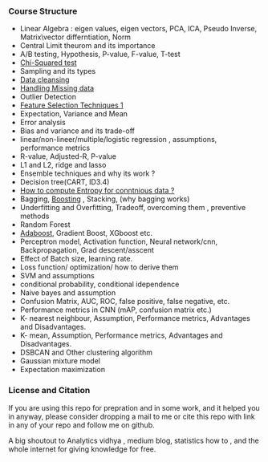 ### __Course Structure__ 
- Linear Algebra : eigen values, eigen vectors, PCA, ICA, Pseudo Inverse, Matrix\vector differntiation, Norm
- Central Limit theurom and its importance
- A/B testing, Hypothesis, P-value, F-value, T-test
- [Chi-Squared test](https://github.com/gauravkr0071/Data-Scientist-Roadmap/blob/main/Chi-Squared%20Test.md)
- Sampling and its types
- [Data cleansing](https://machinelearningmastery.com/basic-data-cleaning-for-machine-learning/)
- [Handling Missing data]()
- Outlier Detection
- [Feature Selection Techniques 1](https://www.analyticsvidhya.com/blog/2020/10/feature-selection-techniques-in-machine-learning/)
- Expectation, Variance and Mean
- Error analysis
- Bias and variance and its trade-off
- linear/non-lineer/multiple/logistic regression , assumptions, performance metrics
- R-value, Adjusted-R, P-value
- L1 and L2, ridge and lasso
- Ensemble techniques and why its work ?
- Decision tree(CART, ID3.4)
- [How to compute Entropy for conntnious data ?](https://datascience.stackexchange.com/questions/24876/how-can-i-compute-information-gain-for-continuous-valued-attributes)
- Bagging, [Boosting](https://www.youtube.com/watch?v=sfVms30Ulxw) , Stacking, (why bagging works)
- Underfitting and Overfitting, Tradeoff, overcoming them , preventive methods
- Random Forest
- [Adaboost](https://www.youtube.com/watch?v=9CPsYsB4OLI&t=878s), Gradient Boost, XGboost etc.
- Perceptron model, Activation function, Neural network/cnn, Backpropagation, Grad descent/asscent
- Effect of Batch size, learning rate.
- Loss function/ optimization/ how to derive them
- SVM and assumptions
- conditional probability, conditional idependence
- Naive bayes and assumption
- Confusion Matrix, AUC, ROC, false positive, false negative, etc.
- Performance metrics in CNN (mAP, confusion matrix etc.)
- K- nearest neighbour, Assumption, Performance metrics, Advantages and Disadvantages.
- K- mean, Assumption, Performance metrics, Advantages and Disadvantages.
- DSBCAN and Other clustering algorithm
- Gaussian mixture model
- Expectation maximization

### __License and Citation__
If you are using this repo for prepration and in some work, and it helped you in anyway, please consider dropping a mail to me or cite this repo with link in any of your repo and follow me on github. 

A big shoutout to Analytics vidhya , medium blog, statistics how to , and the whole internet for giving knowledge for free.
